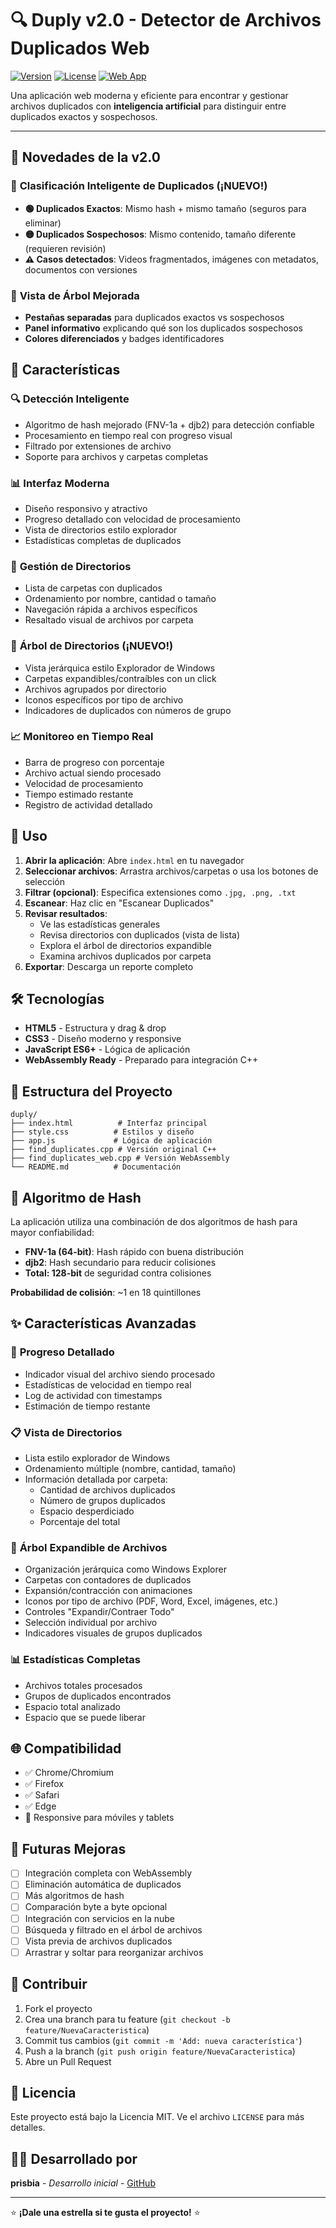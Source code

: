 # 🔍 Duply v2.0 - Detector de Archivos Duplicados Web

[![Version](https://img.shields.io/badge/version-2.0-blue.svg)](https://github.com/prisbia/duply_v2_web)
[![License](https://img.shields.io/badge/license-MIT-green.svg)](LICENSE)
[![Web App](https://img.shields.io/badge/demo-online-brightgreen.svg)](https://prisbia.github.io/duply_v2_web)

Una aplicación web moderna y eficiente para encontrar y gestionar archivos duplicados con **inteligencia artificial** para distinguir entre duplicados exactos y sospechosos.

---

## 🚀 **Novedades de la v2.0**

### 🎯 **Clasificación Inteligente de Duplicados (¡NUEVO!)**
- **🟢 Duplicados Exactos**: Mismo hash + mismo tamaño (seguros para eliminar)
- **🟡 Duplicados Sospechosos**: Mismo contenido, tamaño diferente (requieren revisión)
- **⚠️ Casos detectados**: Videos fragmentados, imágenes con metadatos, documentos con versiones

### 🌳 **Vista de Árbol Mejorada**
- **Pestañas separadas** para duplicados exactos vs sospechosos
- **Panel informativo** explicando qué son los duplicados sospechosos
- **Colores diferenciados** y badges identificadores

## 🌟 Características

### 🔍 **Detección Inteligente**
- Algoritmo de hash mejorado (FNV-1a + djb2) para detección confiable
- Procesamiento en tiempo real con progreso visual
- Filtrado por extensiones de archivo
- Soporte para archivos y carpetas completas

### 📊 **Interfaz Moderna**
- Diseño responsivo y atractivo
- Progreso detallado con velocidad de procesamiento
- Vista de directorios estilo explorador
- Estadísticas completas de duplicados

### 📁 **Gestión de Directorios**
- Lista de carpetas con duplicados
- Ordenamiento por nombre, cantidad o tamaño
- Navegación rápida a archivos específicos
- Resaltado visual de archivos por carpeta

### 🌳 **Árbol de Directorios (¡NUEVO!)**
- Vista jerárquica estilo Explorador de Windows
- Carpetas expandibles/contraíbles con un click
- Archivos agrupados por directorio
- Iconos específicos por tipo de archivo
- Indicadores de duplicados con números de grupo

### 📈 **Monitoreo en Tiempo Real**
- Barra de progreso con porcentaje
- Archivo actual siendo procesado
- Velocidad de procesamiento
- Tiempo estimado restante
- Registro de actividad detallado

## 🚀 Uso

1. **Abrir la aplicación**: Abre `index.html` en tu navegador
2. **Seleccionar archivos**: Arrastra archivos/carpetas o usa los botones de selección
3. **Filtrar (opcional)**: Especifica extensiones como `.jpg, .png, .txt`
4. **Escanear**: Haz clic en "Escanear Duplicados"
5. **Revisar resultados**: 
   - Ve las estadísticas generales
   - Revisa directorios con duplicados (vista de lista)
   - Explora el árbol de directorios expandible
   - Examina archivos duplicados por carpeta
6. **Exportar**: Descarga un reporte completo

## 🛠️ Tecnologías

- **HTML5** - Estructura y drag & drop
- **CSS3** - Diseño moderno y responsive
- **JavaScript ES6+** - Lógica de aplicación
- **WebAssembly Ready** - Preparado para integración C++

## 📂 Estructura del Proyecto

```
duply/
├── index.html          # Interfaz principal
├── style.css          # Estilos y diseño
├── app.js             # Lógica de aplicación
├── find_duplicates.cpp # Versión original C++
├── find_duplicates_web.cpp # Versión WebAssembly
└── README.md          # Documentación
```

## 🔧 Algoritmo de Hash

La aplicación utiliza una combinación de dos algoritmos de hash para mayor confiabilidad:

- **FNV-1a (64-bit)**: Hash rápido con buena distribución
- **djb2**: Hash secundario para reducir colisiones
- **Total: 128-bit** de seguridad contra colisiones

**Probabilidad de colisión**: ~1 en 18 quintillones

## ✨ Características Avanzadas

### 🎯 **Progreso Detallado**
- Indicador visual del archivo siendo procesado
- Estadísticas de velocidad en tiempo real
- Log de actividad con timestamps
- Estimación de tiempo restante

### 📋 **Vista de Directorios**
- Lista estilo explorador de Windows
- Ordenamiento múltiple (nombre, cantidad, tamaño)
- Información detallada por carpeta:
  - Cantidad de archivos duplicados
  - Número de grupos duplicados
  - Espacio desperdiciado
  - Porcentaje del total

### 🌲 **Árbol Expandible de Archivos**
- Organización jerárquica como Windows Explorer
- Carpetas con contadores de duplicados
- Expansión/contracción con animaciones
- Iconos por tipo de archivo (PDF, Word, Excel, imágenes, etc.)
- Controles "Expandir/Contraer Todo"
- Selección individual por archivo
- Indicadores visuales de grupos duplicados

### 📊 **Estadísticas Completas**
- Archivos totales procesados
- Grupos de duplicados encontrados
- Espacio total analizado
- Espacio que se puede liberar

## 🌐 Compatibilidad

- ✅ Chrome/Chromium
- ✅ Firefox
- ✅ Safari
- ✅ Edge
- 📱 Responsive para móviles y tablets

## 🚧 Futuras Mejoras

- [ ] Integración completa con WebAssembly
- [ ] Eliminación automática de duplicados
- [ ] Más algoritmos de hash
- [ ] Comparación byte a byte opcional
- [ ] Integración con servicios en la nube
- [ ] Búsqueda y filtrado en el árbol de archivos
- [ ] Vista previa de archivos duplicados
- [ ] Arrastrar y soltar para reorganizar archivos

## 🤝 Contribuir

1. Fork el proyecto
2. Crea una branch para tu feature (`git checkout -b feature/NuevaCaracteristica`)
3. Commit tus cambios (`git commit -m 'Add: nueva característica'`)
4. Push a la branch (`git push origin feature/NuevaCaracteristica`)
5. Abre un Pull Request

## 📄 Licencia

Este proyecto está bajo la Licencia MIT. Ve el archivo `LICENSE` para más detalles.

## 👨‍💻 Desarrollado por

**prisbia** - *Desarrollo inicial* - [GitHub](https://github.com/prisbia)

---

⭐ **¡Dale una estrella si te gusta el proyecto!** ⭐